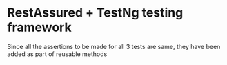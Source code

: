 
# RestAssured + TestNg testing framework

Since all the assertions to be made for all 3 tests are same, they have been added as part of reusable methods

